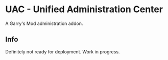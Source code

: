 # UAC - Unified Administration Center

A Garry's Mod administration addon.

## Info

Definitely not ready for deployment. Work in progress.
